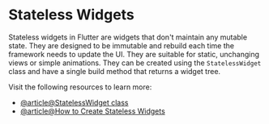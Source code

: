 # Stateless Widgets

Stateless widgets in Flutter are widgets that don't maintain any mutable state. They are designed to be immutable and rebuild each time the framework needs to update the UI. They are suitable for static, unchanging views or simple animations. They can be created using the `StatelessWidget` class and have a single build method that returns a widget tree.

Visit the following resources to learn more:

- [@article@StatelessWidget class](https://api.flutter.dev/flutter/widgets/StatelessWidget-class.html)
- [@article@How to Create Stateless Widgets](https://medium.com/flutter/how-to-create-stateless-widgets-6f33931d859)
